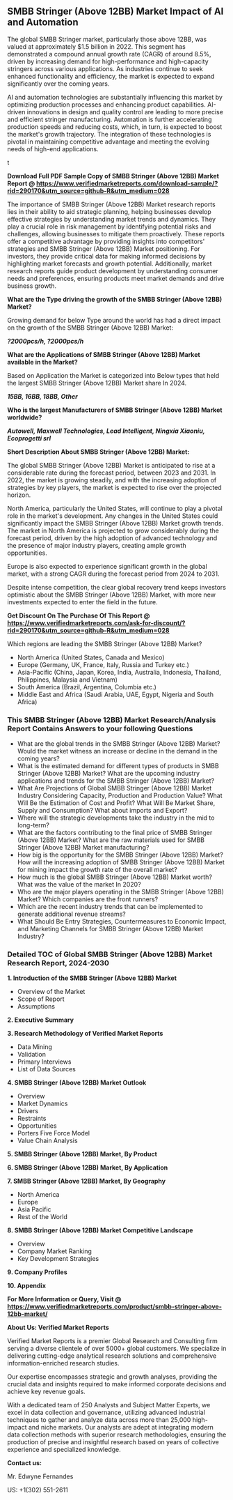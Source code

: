 <h2>SMBB Stringer (Above 12BB) Market Impact of AI and Automation</h2><p>The global SMBB Stringer market, particularly those above 12BB, was valued at approximately $1.5 billion in 2022. This segment has demonstrated a compound annual growth rate (CAGR) of around 8.5%, driven by increasing demand for high-performance and high-capacity stringers across various applications. As industries continue to seek enhanced functionality and efficiency, the market is expected to expand significantly over the coming years.</p><p>AI and automation technologies are substantially influencing this market by optimizing production processes and enhancing product capabilities. AI-driven innovations in design and quality control are leading to more precise and efficient stringer manufacturing. Automation is further accelerating production speeds and reducing costs, which, in turn, is expected to boost the market's growth trajectory. The integration of these technologies is pivotal in maintaining competitive advantage and meeting the evolving needs of high-end applications.</p>t</p><p id="" class=""><strong>Download Full PDF Sample Copy of SMBB Stringer (Above 12BB) Market Report @ <a href="https://www.verifiedmarketreports.com/download-sample/?rid=290170&utm_source=github-R&utm_medium=028" target="_blank">https://www.verifiedmarketreports.com/download-sample/?rid=290170&utm_source=github-R&utm_medium=028</a></strong></p><p>The importance of&nbsp;SMBB Stringer (Above 12BB) Market research reports lies in their ability to aid strategic planning, helping businesses develop effective strategies by understanding market trends and dynamics. They play a crucial role in risk management by identifying potential risks and challenges, allowing businesses to mitigate them proactively. These reports offer a competitive advantage by providing insights into competitors' strategies and SMBB Stringer (Above 12BB) Market positioning. For investors, they provide critical data for making informed decisions by highlighting market forecasts and growth potential. Additionally, market research reports guide product development by understanding consumer needs and preferences, ensuring products meet market demands and drive business growth.</p><p><strong>What are the&nbsp;Type driving the growth of the SMBB Stringer (Above 12BB) Market?</strong></p><p id="" class="">Growing demand for below Type around the world has had a direct impact on the growth of the SMBB Stringer (Above 12BB) Market:</p><em><strong>?2000pcs/h, ?2000pcs/h</strong></em></p><strong>What are the&nbsp;Applications&nbsp;of SMBB Stringer (Above 12BB) Market available in the Market?</strong></p><p id="" class="">Based on Application the Market is categorized into Below types that held the largest SMBB Stringer (Above 12BB) Market share In 2024.</p><em><strong>15BB, 16BB, 18BB, Other</strong></em></p><strong>Who is the largest Manufacturers of SMBB Stringer (Above 12BB) Market worldwide?</strong></p><p><em><strong>Autowell, Maxwell Technologies, Lead Intelligent, Ningxia Xiaoniu, Ecoprogetti srl</strong></em></p><p id="" class=""><strong>Short Description About SMBB Stringer (Above 12BB) Market:</strong></p><p>The global SMBB Stringer (Above 12BB) Market is anticipated to rise at a considerable rate during the forecast period, between 2023 and 2031. In 2022, the market is growing steadily, and with the increasing adoption of strategies by key players, the market is expected to rise over the projected horizon.</p><p>North America, particularly the United States, will continue to play a pivotal role in the market's development. Any changes in the United States could significantly impact the SMBB Stringer (Above 12BB) Market growth trends. The market in North America is projected to grow considerably during the forecast period, driven by the high adoption of advanced technology and the presence of major industry players, creating ample growth opportunities.</p><p>Europe is also expected to experience significant growth in the global market, with a strong CAGR during the forecast period from 2024 to 2031.</p><p>Despite intense competition, the clear global recovery trend keeps investors optimistic about the SMBB Stringer (Above 12BB) Market, with more new investments expected to enter the field in the future.</p><p id="" class=""><strong>Get Discount On The Purchase Of This Report @ <a href="https://www.verifiedmarketreports.com/ask-for-discount/?rid=290170&utm_source=github-R&utm_medium=028" target="_blank">https://www.verifiedmarketreports.com/ask-for-discount/?rid=290170&utm_source=github-R&utm_medium=028</a></strong></p>Which regions are leading the SMBB Stringer (Above 12BB) Market?</p><ul><li>North America (United States, Canada and Mexico)</li><li>Europe (Germany, UK, France, Italy, Russia and Turkey etc.)</li><li>Asia-Pacific (China, Japan, Korea, India, Australia, Indonesia, Thailand, Philippines, Malaysia and Vietnam)</li><li>South America (Brazil, Argentina, Columbia etc.)</li><li>Middle East and Africa (Saudi Arabia, UAE, Egypt, Nigeria and South Africa)</li></ul><h3 id="" class="">This SMBB Stringer (Above 12BB) Market Research/Analysis Report Contains Answers to your following Questions</h3><ul><li>What are the global trends in the SMBB Stringer (Above 12BB) Market? Would the market witness an increase or decline in the demand in the coming years?</li><li>What is the estimated demand for different types of products in SMBB Stringer (Above 12BB) Market? What are the upcoming industry applications and trends for the SMBB Stringer (Above 12BB) Market?</li><li>What Are Projections of Global SMBB Stringer (Above 12BB) Market Industry Considering Capacity, Production and Production Value? What Will Be the Estimation of Cost and Profit? What Will Be Market Share, Supply and Consumption? What about imports and Export?</li><li>Where will the strategic developments take the industry in the mid to long-term?</li><li>What are the factors contributing to the final price of SMBB Stringer (Above 12BB) Market? What are the raw materials used for SMBB Stringer (Above 12BB) Market manufacturing?</li><li>How big is the opportunity for the SMBB Stringer (Above 12BB) Market? How will the increasing adoption of SMBB Stringer (Above 12BB) Market for mining impact the growth rate of the overall market?</li><li>How much is the global SMBB Stringer (Above 12BB) Market worth? What was the value of the market In 2020?</li><li>Who are the major players operating in the SMBB Stringer (Above 12BB) Market? Which companies are the front runners?</li><li>Which are the recent industry trends that can be implemented to generate additional revenue streams?</li><li>What Should Be Entry Strategies, Countermeasures to Economic Impact, and Marketing Channels for SMBB Stringer (Above 12BB) Market Industry?</li></ul><h3 id="" class="">Detailed TOC of Global SMBB Stringer (Above 12BB) Market Research Report, 2024-2030</h3><p id="" class=""><strong>1. Introduction of the SMBB Stringer (Above 12BB) Market</strong></p><ul><li>Overview of the Market</li><li>Scope of Report</li><li>Assumptions</li></ul><p id="" class=""><strong>2. Executive Summary</strong></p><p id="" class=""><strong>3. Research Methodology of Verified Market Reports</strong></p><ul><li>Data Mining</li><li>Validation</li><li>Primary Interviews</li><li>List of Data Sources</li></ul><p id="" class=""><strong>4. SMBB Stringer (Above 12BB) Market Outlook</strong></p><ul><li>Overview</li><li>Market Dynamics</li><li>Drivers</li><li>Restraints</li><li>Opportunities</li><li>Porters Five Force Model</li><li>Value Chain Analysis</li></ul><p id="" class=""><strong>5. SMBB Stringer (Above 12BB) Market, By Product</strong></p><p id="" class=""><strong>6. SMBB Stringer (Above 12BB) Market, By Application</strong></p><p id="" class=""><strong>7. SMBB Stringer (Above 12BB) Market, By Geography</strong></p><ul><li>North America</li><li>Europe</li><li>Asia Pacific</li><li>Rest of the World</li></ul><p id="" class=""><strong>8. SMBB Stringer (Above 12BB) Market Competitive Landscape</strong></p><ul><li>Overview</li><li>Company Market Ranking</li><li>Key Development Strategies</li></ul><p id="" class=""><strong>9. Company Profiles</strong></p><p id="" class=""><strong>10. Appendix</strong></p><p id="" class=""><strong>For More Information or Query, Visit @ <a href="https://www.verifiedmarketreports.com/product/smbb-stringer-above-12bb-market/" target="_blank">https://www.verifiedmarketreports.com/product/smbb-stringer-above-12bb-market/</a></strong></p><p id="" class=""><strong>About Us: Verified Market Reports</strong></p><p id="" class="">Verified Market Reports is a premier Global Research and Consulting firm serving a diverse clientele of over 5000+ global customers. We specialize in delivering cutting-edge analytical research solutions and comprehensive information-enriched research studies.</p><p id="" class="">Our expertise encompasses strategic and growth analyses, providing the crucial data and insights required to make informed corporate decisions and achieve key revenue goals.</p><p id="" class="">With a dedicated team of 250 Analysts and Subject Matter Experts, we excel in data collection and governance, utilizing advanced industrial techniques to gather and analyze data across more than 25,000 high-impact and niche markets. Our analysts are adept at integrating modern data collection methods with superior research methodologies, ensuring the production of precise and insightful research based on years of collective experience and specialized knowledge.</p><p id="" class=""><strong>Contact us:</strong></p><p id="" class="">Mr. Edwyne Fernandes</p><p id="" class="">US: +1(302) 551-2611</p>